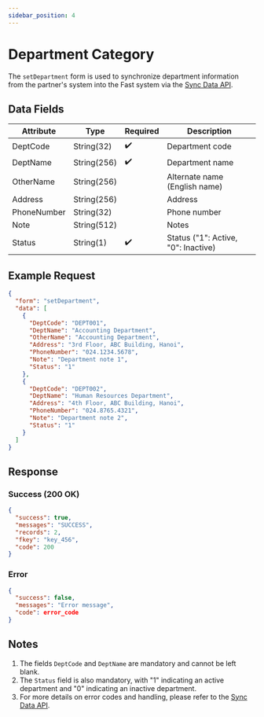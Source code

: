 ```yaml
---
sidebar_position: 4
---
```


# Department Category

The `setDepartment` form is used to synchronize department information from the partner's system into the Fast system via the [Sync Data API](../sync-data).

## Data Fields

| Attribute    | Type        | Required | Description          |
|--------------|-------------|----------|----------------------|
| DeptCode     | String(32)  | ✔️       | Department code      |
| DeptName     | String(256) | ✔️       | Department name      |
| OtherName    | String(256) |          | Alternate name (English name) |
| Address      | String(256) |          | Address              |
| PhoneNumber  | String(32)  |          | Phone number         |
| Note         | String(512) |          | Notes                |
| Status       | String(1)   | ✔️       | Status ("1": Active, "0": Inactive) |

## Example Request

```json
{
  "form": "setDepartment",
  "data": [
    {
      "DeptCode": "DEPT001",
      "DeptName": "Accounting Department",
      "OtherName": "Accounting Department",
      "Address": "3rd Floor, ABC Building, Hanoi",
      "PhoneNumber": "024.1234.5678",
      "Note": "Department note 1",
      "Status": "1"
    },
    {
      "DeptCode": "DEPT002",
      "DeptName": "Human Resources Department",
      "Address": "4th Floor, ABC Building, Hanoi",
      "PhoneNumber": "024.8765.4321",
      "Note": "Department note 2",
      "Status": "1"
    }
  ]
}
```

## Response

### Success (200 OK)

```json
{
  "success": true,
  "messages": "SUCCESS",
  "records": 2,
  "fkey": "key_456",
  "code": 200
}
```

### Error

```json
{
  "success": false,
  "messages": "Error message",
  "code": error_code
}
```

## Notes

1. The fields `DeptCode` and `DeptName` are mandatory and cannot be left blank.
2. The `Status` field is also mandatory, with "1" indicating an active department and "0" indicating an inactive department.
3. For more details on error codes and handling, please refer to the [Sync Data API](../sync-data).